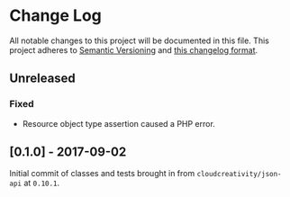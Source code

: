 # Change Log

All notable changes to this project will be documented in this file. This project adheres to
[Semantic Versioning](http://semver.org/) and [this changelog format](http://keepachangelog.com/).

## Unreleased

### Fixed
- Resource object type assertion caused a PHP error.

## [0.1.0] - 2017-09-02

Initial commit of classes and tests brought in from `cloudcreativity/json-api` at `0.10.1`.

